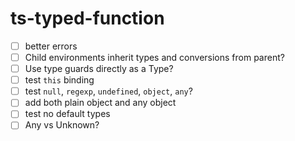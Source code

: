 # ts-typed-function

- [ ] better errors
- [ ] Child environments inherit types and conversions from parent?
- [ ] Use type guards directly as a Type?
- [ ] test `this` binding
- [ ] test `null`, `regexp`, `undefined`, `object`, `any`?
- [ ] add both plain object and any object
- [ ] test no default types
- [ ] Any vs Unknown?